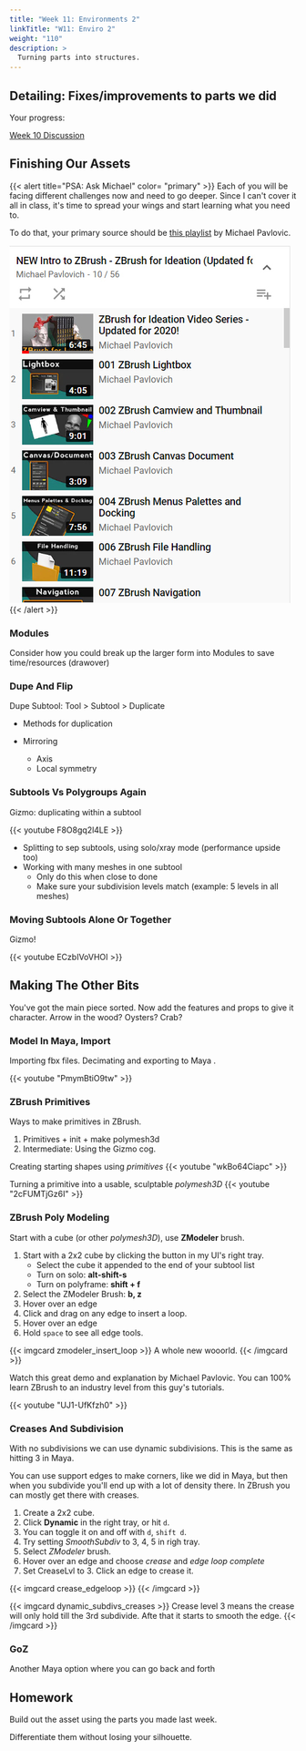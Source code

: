 ```yaml
---
title: "Week 11: Environments 2"
linkTitle: "W11: Enviro 2"
weight: "110"
description: >
  Turning parts into structures.
---
```


## Detailing: Fixes/improvements to parts we did

Your progress:

[Week 10 Discussion](https://laureate-au.blackboard.com/webapps/discussionboard/do/message?action=list_messages&course_id=_83852_1&nav=discussion_board_entry&conf_id=_133461_1&forum_id=_804661_1&message_id=_1912076_1)

## Finishing Our Assets

{{< alert title="PSA: Ask Michael" color= "primary" >}}
Each of you will be facing different challenges now and need to go deeper. Since I can't cover it all in class, it's time to spread your wings and start learning what you need to. 

To do that, your primary source should be [this playlist](https://www.youtube.com/playlist?list=PLkzopwqcFevbxxNfZtq1ae09h1dht4S6M) by Michael Pavlovic.

<a href="https://www.youtube.com/playlist?list=PLkzopwqcFevbxxNfZtq1ae09h1dht4S6M"><img src="pavlovic_zbrush_basics.jpg"></a>
{{< /alert >}}


### Modules

Consider how you could break up the larger form into Modules to save time/resources
(drawover)

### Dupe And Flip

 Dupe Subtool: Tool > Subtool > Duplicate 

* Methods for duplication
  
* Mirroring
  * Axis
  * Local symmetry

### Subtools Vs Polygroups Again

Gizmo: duplicating within a subtool

{{< youtube F8O8gq2l4LE >}}

* Splitting to sep subtools, using solo/xray mode (performance upside too)
* Working with many meshes in one subtool
  * Only do this when close to done
  * Make sure your subdivision levels match (example: 5 levels in all meshes)

### Moving Subtools Alone Or Together

Gizmo!

{{< youtube ECzbIVoVHOI >}}


## Making The Other Bits
You've got the main piece sorted. Now add the features and props to give it character. Arrow in the wood? Oysters? Crab?



### Model In Maya, Import

Importing fbx files.
Decimating and exporting to Maya .

{{< youtube "PmymBtiO9tw" >}}

### ZBrush Primitives

Ways to make primitives in ZBrush.
1. Primitives + init + make polymesh3d
4. Intermediate: Using the Gizmo cog.

Creating starting shapes using _primitives_
{{< youtube "wkBo64Ciapc" >}}

Turning a primitive into a usable, sculptable _polymesh3D_
{{< youtube "2cFUMTjGz6I" >}}

### ZBrush Poly Modeling 

Start with a cube (or other _polymesh3D_), use **ZModeler** brush.

1. Start with a 2x2 cube by clicking the button in my UI's right tray.
   * Select the cube it appended to the end of your subtool list
   * Turn on solo: **alt-shift-s**
   * Turn on polyframe: **shift + f**
2. Select the ZModeler Brush: **b, z**
3. Hover over an edge
5. Click and drag on any edge to insert a loop.
4. Hover over an edge
5. Hold `space` to see all edge tools. 

{{< imgcard zmodeler_insert_loop >}}
A whole new wooorld.
{{< /imgcard >}}

Watch this great demo and explanation by Michael Pavlovic. You can 100% learn ZBrush to an industry level from this guy's tutorials.

{{< youtube "UJ1-UfKfzh0" >}}

### Creases And Subdivision

With no subdivisions we can use dynamic subdivisions. This is the same as hitting 3 in Maya.

You can use support edges to make corners, like we did in Maya, but then when you subdivide you'll end up with a lot of density there. In ZBrush you can mostly get there with creases.

1. Create a 2x2 cube.
2. Click **Dynamic** in the right tray, or hit `d`.
3. You can toggle it on and off with `d`, `shift d`. 
4. Try setting _SmoothSubdiv_ to 3, 4, 5 in righ tray.
2. Select _ZModeler_ brush.
3. Hover over an edge and choose _crease_ and _edge loop complete_
4. Set CreaseLvl to 3. Click an edge to crease it. 

{{< imgcard crease_edgeloop >}}
{{< /imgcard >}}

{{< imgcard dynamic_subdivs_creases >}}
Crease level 3 means the crease will only hold till the 3rd subdivide. Afte that it starts to smooth the edge.
{{< /imgcard >}}


### GoZ

Another Maya option where you can go back and forth


## Homework
Build out the asset using the parts you made last week.

Differentiate them without losing your silhouette.